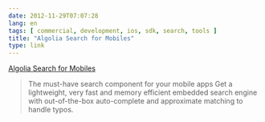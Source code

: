 ```yaml
---
date: 2012-11-29T07:07:28
lang: en
tags: [ commercial, development, ios, sdk, search, tools ]
title: "Algolia Search for Mobiles"
type: link
---
```


[Algolia Search for Mobiles](http://www.algolia.com/)

> The must-have search component for your mobile apps Get a lightweight,
> very fast and memory efficient embedded search engine with
> out-of-the-box auto-complete and approximate matching to handle typos.

